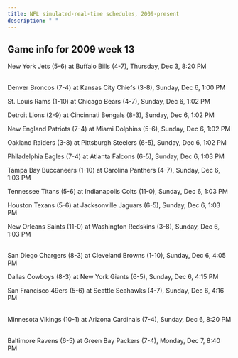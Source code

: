 ```yaml
---
title: NFL simulated-real-time schedules, 2009-present
description: " "
---
```


## Game info for 2009 week 13
New York Jets (5-6) at Buffalo Bills (4-7), Thursday, Dec 3, 8:20 PM

<br/>Denver Broncos (7-4) at Kansas City Chiefs (3-8), Sunday, Dec 6, 1:00 PM

St. Louis Rams (1-10) at Chicago Bears (4-7), Sunday, Dec 6, 1:02 PM

Detroit Lions (2-9) at Cincinnati Bengals (8-3), Sunday, Dec 6, 1:02 PM

New England Patriots (7-4) at Miami Dolphins (5-6), Sunday, Dec 6, 1:02 PM

Oakland Raiders (3-8) at Pittsburgh Steelers (6-5), Sunday, Dec 6, 1:02 PM

Philadelphia Eagles (7-4) at Atlanta Falcons (6-5), Sunday, Dec 6, 1:03 PM

Tampa Bay Buccaneers (1-10) at Carolina Panthers (4-7), Sunday, Dec 6, 1:03 PM

Tennessee Titans (5-6) at Indianapolis Colts (11-0), Sunday, Dec 6, 1:03 PM

Houston Texans (5-6) at Jacksonville Jaguars (6-5), Sunday, Dec 6, 1:03 PM

New Orleans Saints (11-0) at Washington Redskins (3-8), Sunday, Dec 6, 1:03 PM

<br/>San Diego Chargers (8-3) at Cleveland Browns (1-10), Sunday, Dec 6, 4:05 PM

Dallas Cowboys (8-3) at New York Giants (6-5), Sunday, Dec 6, 4:15 PM

San Francisco 49ers (5-6) at Seattle Seahawks (4-7), Sunday, Dec 6, 4:16 PM

<br/>Minnesota Vikings (10-1) at Arizona Cardinals (7-4), Sunday, Dec 6, 8:20 PM

<br/>Baltimore Ravens (6-5) at Green Bay Packers (7-4), Monday, Dec 7, 8:40 PM

